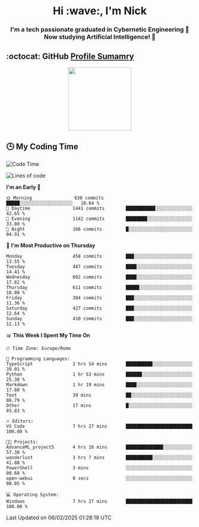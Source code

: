 <h1 align="center">Hi :wave:, I'm Nick</h1>

<h3 align="center">I'm a tech passionate graduated in Cybernetic Engineering 🤖<br>
Now studying Artificial Intelligence! 🧠</h3>


## :octocat: GitHub <a href="https://github.com/vn7n24fzkq/github-profile-summary-cards">Profile Sumamry</a>

<p align="center">
   <img style="height:170px;display:inline-block"  src="http://github-profile-summary-cards.vercel.app/api/cards/profile-details?username=CodeClimberNT&theme=github_dark" />
<!--    <img style="height:170px;display:inline-block"  src="http://github-profile-summary-cards.vercel.app/api/cards/repos-per-language?username=CodeClimberNT&theme=github_dark&exclude=" /> -->
</p>

 ## :clock3: My Coding Time 
 
<!--START_SECTION:waka-->
![Code Time](http://img.shields.io/badge/Code%20Time-448%20hrs%2015%20mins-blue)

![Lines of code](https://img.shields.io/badge/From%20Hello%20World%20I%27ve%20Written-4.2%20million%20lines%20of%20code-blue)

**I'm an Early 🐤** 

```text
🌞 Morning                630 commits         █████░░░░░░░░░░░░░░░░░░░░   18.64 % 
🌆 Daytime                1441 commits        ███████████░░░░░░░░░░░░░░   42.65 % 
🌃 Evening                1142 commits        ████████░░░░░░░░░░░░░░░░░   33.80 % 
🌙 Night                  166 commits         █░░░░░░░░░░░░░░░░░░░░░░░░   04.91 % 
```
📅 **I'm Most Productive on Thursday** 

```text
Monday                   458 commits         ███░░░░░░░░░░░░░░░░░░░░░░   13.55 % 
Tuesday                  487 commits         ████░░░░░░░░░░░░░░░░░░░░░   14.41 % 
Wednesday                602 commits         ████░░░░░░░░░░░░░░░░░░░░░   17.82 % 
Thursday                 611 commits         █████░░░░░░░░░░░░░░░░░░░░   18.08 % 
Friday                   384 commits         ███░░░░░░░░░░░░░░░░░░░░░░   11.36 % 
Saturday                 427 commits         ███░░░░░░░░░░░░░░░░░░░░░░   12.64 % 
Sunday                   410 commits         ███░░░░░░░░░░░░░░░░░░░░░░   12.13 % 
```


📊 **This Week I Spent My Time On** 

```text
🕑︎ Time Zone: Europe/Rome

💬 Programming Languages: 
TypeScript               2 hrs 54 mins       ██████████░░░░░░░░░░░░░░░   39.01 % 
Python                   1 hr 53 mins        ██████░░░░░░░░░░░░░░░░░░░   25.38 % 
Markdown                 1 hr 19 mins        ████░░░░░░░░░░░░░░░░░░░░░   17.80 % 
Text                     39 mins             ██░░░░░░░░░░░░░░░░░░░░░░░   08.79 % 
Other                    17 mins             █░░░░░░░░░░░░░░░░░░░░░░░░   03.83 % 

🔥 Editors: 
VS Code                  7 hrs 27 mins       █████████████████████████   100.00 % 

🐱‍💻 Projects: 
AdvanceML_project5       4 hrs 16 mins       ██████████████░░░░░░░░░░░   57.38 % 
wanderlust               3 hrs 7 mins        ██████████░░░░░░░░░░░░░░░   41.88 % 
PowerShell               3 mins              ░░░░░░░░░░░░░░░░░░░░░░░░░   00.68 % 
open-webui               0 secs              ░░░░░░░░░░░░░░░░░░░░░░░░░   00.05 % 

💻 Operating System: 
Windows                  7 hrs 27 mins       █████████████████████████   100.00 % 
```


 Last Updated on 06/02/2025 01:28:18 UTC
<!--END_SECTION:waka-->

